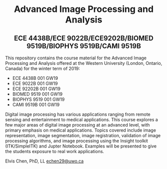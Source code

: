 <h1 align="center">Advanced Image Processing and Analysis</h1>

<h2 align="center">ECE 4438B/ECE 9022B/ECE9202B/BIOMED 9519B/BIOPHYS 9519B/CAMI 9519B</h1>

This repository contains the course material for the Advanced Image Processing and Analysis offered at the Western University (London, Ontario, Canada) for the winter term of 2019:


* ECE 4438B 001 GW19
* ECE 9022B 001 GW19
* ECE 92202B 001 GW19
* BIOMED 9519 001 GW19
* BIOPHYS 9519 001 GW19
* CAMI 9519B 001 GW19

Digital image processing has various applications ranging from remote sensing and entertainment to medical applications. This course explores a few major areas of digital image processing at an advanced level, with primary emphasis on medical applications. Topics covered include image representation, image segmentation, image registration, validation of image processing algorithms, and image processing using the Insight toolkit (ITK/SimpleITK) and Jupter Notebook. Examples will be presented to give the students exposure to real work applications.

Elvis Chen, PhD, LL echen29@uwo.ca
